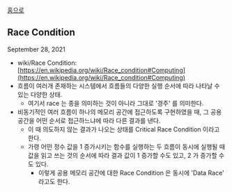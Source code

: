 [홈으로](index)
## Race Condition
September 28, 2021
- wiki/Race Condition: [https://en.wikipedia.org/wiki/Race_condition#Computing](https://en.wikipedia.org/wiki/Race_condition#Computing)
- 흐름이 여러개 존재하는 시스템에서 흐름들의 다양한 실행 순서에 따라 나타날 수 있는 다양한 상태.
	- 여기서 race 는 종을 의미하는 것이 아니라 그대로 '경주' 를 의미한다.
- 비동기적인 여러 흐름이 하나의 메모리 공간에 접근하도록 구현하였을 때, 그 공용 공간을 어떤 순서로 접근하느냐에 따라 다른 결과를 낸다.
	- 이 때 의도하지 않는 결과가 나오는 상태를 Critical Race Condition 이라고 한다.
	- 가령 어떤 정수 값을 1 증가시키는 함수를 실행하는 두 흐름이 동시에 실행될 때 값을 읽고 쓰는 것의 순서에 따라 결과 값이 1 증가할 수도 있고, 2 가 증가할 수도 있다.
		- 이렇게 공용 메모리 공간에 대한 Race Condition 은 동시에 'Data Race' 라고도 한다.
